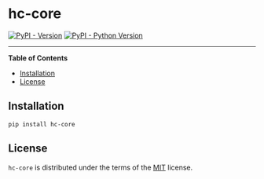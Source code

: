 # hc-core

[![PyPI - Version](https://img.shields.io/pypi/v/hc-core.svg)](https://pypi.org/project/hc-core)
[![PyPI - Python Version](https://img.shields.io/pypi/pyversions/hc-core.svg)](https://pypi.org/project/hc-core)

-----

**Table of Contents**

- [Installation](#installation)
- [License](#license)

## Installation

```console
pip install hc-core
```

## License

`hc-core` is distributed under the terms of the [MIT](https://spdx.org/licenses/MIT.html) license.
